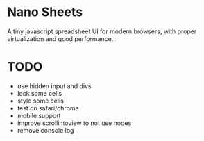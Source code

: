 # Nano Sheets

A tiny javascript spreadsheet UI for modern browsers, with proper virtualization and good performance.

# TODO 
- use hidden input and divs
- lock some cells
- style some cells
- test on safari/chrome
- mobile support
- improve scrollintoview to not use nodes
- remove console log
